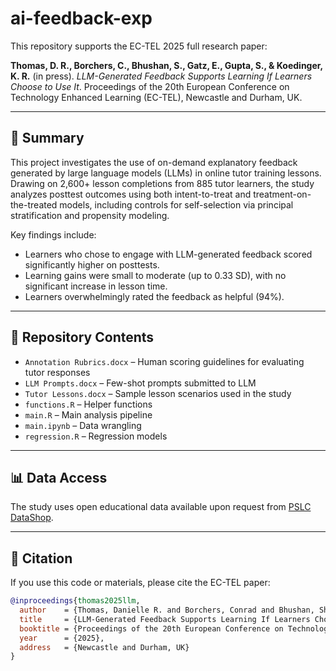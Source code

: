 # ai-feedback-exp

This repository supports the EC-TEL 2025 full research paper:

**Thomas, D. R., Borchers, C., Bhushan, S., Gatz, E., Gupta, S., & Koedinger, K. R.** (in press). *LLM-Generated Feedback Supports Learning If Learners Choose to Use It*. Proceedings of the 20th European Conference on Technology Enhanced Learning (EC-TEL), Newcastle and Durham, UK.

---

## 📄 Summary

This project investigates the use of on-demand explanatory feedback generated by large language models (LLMs) in online tutor training lessons. Drawing on 2,600+ lesson completions from 885 tutor learners, the study analyzes posttest outcomes using both intent-to-treat and treatment-on-the-treated models, including controls for self-selection via principal stratification and propensity modeling.

Key findings include:
- Learners who chose to engage with LLM-generated feedback scored significantly higher on posttests.
- Learning gains were small to moderate (up to 0.33 SD), with no significant increase in lesson time.
- Learners overwhelmingly rated the feedback as helpful (94%).

---

## 📂 Repository Contents

- `Annotation Rubrics.docx` – Human scoring guidelines for evaluating tutor responses  
- `LLM Prompts.docx` – Few-shot prompts submitted to LLM
- `Tutor Lessons.docx` – Sample lesson scenarios used in the study  
- `functions.R` – Helper functions  
- `main.R` – Main analysis pipeline
- `main.ipynb` – Data wrangling
- `regression.R` – Regression models

---

## 📊 Data Access

The study uses open educational data available upon request from [PSLC DataShop](https://pslcdatashop.web.cmu.edu/Files?datasetId=6388).

---

## 📘 Citation

If you use this code or materials, please cite the EC-TEL paper:

```bibtex
@inproceedings{thomas2025llm,
  author    = {Thomas, Danielle R. and Borchers, Conrad and Bhushan, Shambhavi and Gatz, Erin and Gupta, Shivang and Koedinger, Kenneth R.},
  title     = {LLM-Generated Feedback Supports Learning If Learners Choose to Use It},
  booktitle = {Proceedings of the 20th European Conference on Technology Enhanced Learning (EC-TEL)},
  year      = {2025},
  address   = {Newcastle and Durham, UK}
}
